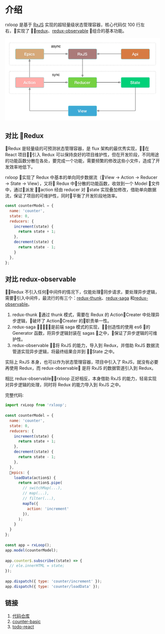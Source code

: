 # 介绍

rxloop 是基于 [RxJS](https://github.com/ReactiveX/rxjs) 实现的超轻量级状态管理容器，核心代码仅 100 行左右，实现了 [redux](https://github.com/reactjs/redux)、[redux-observable](https://github.com/redux-observable/redux-observable) 组合的基本功能。

![rxloop](rxloop.png)

## 对比 Redux
Redux 是轻量级的可预测状态管理容器，是 flux 架构的最优秀实现，在 React 项目引入 Redux 可以保持良好的项目维护性，但在开发阶段，不同用途的功能函数分散在各处，要完成一个功能，需要频繁的修改这些小文件，造成了开发效率地低下。

rxloop 实现了 Redux 中基本的单向同步数据流（View -> Action -> Reducer -> State -> View），又将 Redux 中分散的功能函数，收敛到一个 Model 文件中，通过派发 action 经由 reducer 对 state 实现叠加修改，借助单向数据流，保证了项目的可维护性，同时平衡了开发阶段地效率。

```javascript
const counterModel = {
  name: 'counter',
  state: 0,
  reducers: {
    increment(state) {
      return state + 1;
    },
    decrement(state) {
      return state - 1;
    }
  },
};
```

## 对比 redux-observable
Redux 不引入任何中间件的情况下，仅能处理同步请求，要处理异步逻辑，需要引入中间件，最流行的有三个：[redux-thunk](https://github.com/reduxjs/redux-thunk)、[redux-saga](https://github.com/redux-saga/redux-saga) 和[redux-observable](https://github.com/redux-observable/redux-observable)。

1. redux-thunk 通过 thunk 模式，需要在 Redux 的 ActionCreater 中处理异步逻辑，破坏了 ActionCreater 的职责单一性。
2. redux-saga 是前端 saga 模式的实现，创造性的使用 es6 的 Generator 函数，将异步逻辑封装在 sagas 之中，保证了异步逻辑的可维护性。
3. redux-observable 将 RxJS 的能力，导入到 Redux，并借助 RxJS 数据流管道实现异步逻辑，将最终结果合并到 State 之中。

实际上 RxJS 本身，也可以作为状态管理容器，项目中引入了 RxJS，就没有必要再使用 Redux，而 redux-observable 是将 RxJS 的数据管道引入到 Redux。

相比 redux-observable，rxloop 正好相反，本身借助 RxJS 的能力，轻易实现对异步逻辑的处理，同时将 Redux 的能力导入到 RxJS 之中。

完整代码:

```javascript
import rxLoop from 'rxloop';

const counterModel = {
  name: 'counter',
  state: 0,
  reducers: {
    increment(state) {
      return state + 1;
    },
    decrement(state) {
      return state - 1;
    },
  },
  epics: {
    loadData(action$) {
      return action$.pipe(
        // switchMap(...),
        // map(...),
        // filter(...),
        mapTo({
          action: 'increment'
        }),
      );
    }
  }
};

const app = rxLoop();
app.model(counterModel);

app.counter$.subscribe((state) => {
  // ele.innerHTML = state;
});

app.dispatch({ type: 'counter/increment' });
app.dispatch({ type: 'counter/loadData' });
```
## 链接
1. [代码仓库](https://github.com/TalkingData/rxloop)
2. [counter-basic](https://github.com/TalkingData/rxloop/tree/master/examples/counter-basic)
3. [todo-react](https://github.com/TalkingData/rxloop/tree/master/examples/todo-react)
